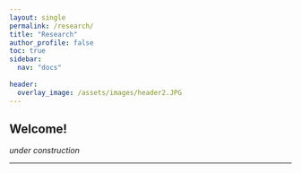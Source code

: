 ```yaml
---
layout: single
permalink: /research/
title: "Research"
author_profile: false
toc: true
sidebar:
  nav: "docs"
  
header:
  overlay_image: /assets/images/header2.JPG
---
```


## Welcome!
*under construction*


---
